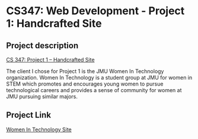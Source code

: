 # CS347: Web Development - Project 1: Handcrafted Site

## Project description
[CS 347: Project 1 – Handcrafted Site](https://twodee.org/blog/17598)

The client I chose for Project 1 is the JMU Women In Technology organization. Women In Technology is a student group at JMU for women in STEM which promotes and encourages young women to pursue technological careers and provides a sense of community for women at JMU pursuing similar majors.

## Project Link
[Women In Technology Site](https://nestock.github.io/CS347_project1/)
